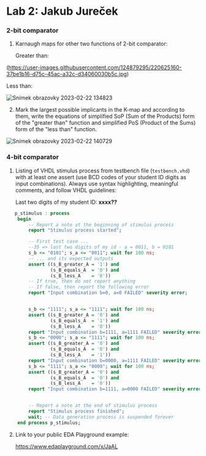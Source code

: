 # Lab 2: Jakub Jureček

### 2-bit comparator

1. Karnaugh maps for other two functions of 2-bit comparator:

   Greater than:

(https://user-images.githubusercontent.com/124879295/220625160-37be1b16-d75c-45ac-a32c-d34060030b5c.jpg)

   Less than:

![Snímek obrazovky 2023-02-22 134823](https://user-images.githubusercontent.com/124879295/220626387-06a87f66-df57-4716-afb7-245bc946a56b.jpg)

2. Mark the largest possible implicants in the K-map and according to them, write the equations of simplified SoP (Sum of the Products) form of the "greater than" function and simplified PoS (Product of the Sums) form of the "less than" function.

![Snímek obrazovky 2023-02-22 140729](https://user-images.githubusercontent.com/124879295/220628258-99a0b81a-0f2d-463b-aa1a-2ef29757672f.jpg)

### 4-bit comparator

1. Listing of VHDL stimulus process from testbench file (`testbench.vhd`) with at least one assert (use BCD codes of your student ID digits as input combinations). Always use syntax highlighting, meaningful comments, and follow VHDL guidelines:

   Last two digits of my student ID: **xxxx??**

```vhdl
   p_stimulus : process
    begin
        -- Report a note at the beginning of stimulus process
        report "Stimulus process started";

        -- First test case ...
        --35 => last two digits of my id - a = 0011, b = 0101
        s_b <= "0101"; s_a <= "0011"; wait for 100 ns;
        -- ... and its expected outputs
        assert ((s_B_greater_A = '1') and
                (s_B_equals_A  = '0') and
                (s_B_less_A    = '0'))
        -- If true, then do not report anything
        -- If false, then report the following error
        report "Input combination b=0, a=0 FAILED" severity error;


        s_b <= "1111"; s_a <= "1111"; wait for 100 ns;
        assert ((s_B_greater_A = '0') and
                (s_B_equals_A  = '1') and
                (s_B_less_A    = '0'))
        report "Input combination b=1111, a=1111 FAILED" severity error;
        s_b <= "0000"; s_a <= "1111"; wait for 100 ns;
        assert ((s_B_greater_A = '0') and
                (s_B_equals_A  = '0') and
                (s_B_less_A    = '1'))
        report "Input combination b=0000, a=1111 FAILED" severity error;
        s_b <= "1111"; s_a <= "0000"; wait for 100 ns;
        assert ((s_B_greater_A = '0') and
                (s_B_equals_A  = '0') and
                (s_B_less_A    = '0'))
        report "Input combination b=1111, a=0000 FAILED" severity error;


        -- Report a note at the end of stimulus process
        report "Stimulus process finished";
        wait; -- Data generation process is suspended forever
    end process p_stimulus;
```

2. Link to your public EDA Playground example:

   https://www.edaplayground.com/x/JaAL
